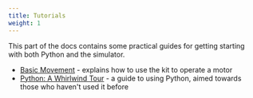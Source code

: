 ```yaml
---
title: Tutorials
weight: 1
---
```


This part of the docs contains some practical guides for getting starting with both Python and the simulator.

* [Basic Movement](basic-movement) - explains how to use the kit to operate a motor
* [Python: A Whirlwind Tour](python-whirlwind-tour) - a guide to using Python, aimed towards those who haven't used it before
